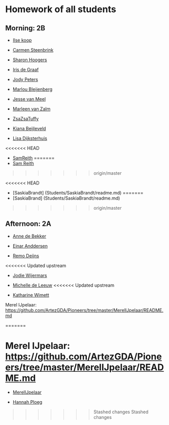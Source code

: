# Homework of all students

## Morning: 2B
- [Ilse koop](Students/IlseKoop/README.md)

- [Carmen Steenbrink](Students/CarmenSteenbrink/README.md)

- [Sharon Hoogers](Students/SharonHoogers/README.md)

- [Iris de Graaf](Students/IrisDeGraaf/README.md)

- [Jody Peters](students/JodyPeters/README.md)

- [Marlou Bleijenberg](Students/MarlouBleijenberg/README.md)

- [Jesse van Meel](Students/JesseVanMeel/README.md)

- [Marleen van Zalm](Students/MarleenVanZalm/readme.md)

- [ZsaZsaTuffy](Students/ZsaZsaTuffy/README.md)

- [Kiana Beijleveld](Students/KianaBeijleveld/readme.md)

- [Lisa Dijksterhuis](Students/LisaDijksterhuis/readme.md)

<<<<<<< HEAD
- [SamReith](Students/SamReith/readme.md)
=======
- [Sam Reith](Students/SamReith/readme.md)
>>>>>>> origin/master

<<<<<<< HEAD
- [SaskiaBrandt] (Students/SaskiaBrandt/readme.md)
=======
- [SaskiaBrand] (Students/SaskiaBrandt/readme.md)
>>>>>>> origin/master


## Afternoon: 2A

- [Anne de Bekker](Students/AnneDeBekker/README.md)

- [Einar Anddersen](Students/EinarAndersen/README.md)

- [Remo Deijns](Students/RemoDeijns/README.md)

<<<<<<< Updated upstream
- [Jodie Wijermars](Students/JodieWijermars/README.md)

- [Michelle de Leeuw](Students/MichelleDeLeeuw/README.md)
<<<<<<< Updated upstream
- [Katharine Wimett](Students/KatharineWimett/README.MD)

Merel IJpelaar: https://github.com/ArtezGDA/Pioneers/tree/master/MerelIJpelaar/README.md

=======

Merel IJpelaar: https://github.com/ArtezGDA/Pioneers/tree/master/MerelIJpelaar/README.md
=======
- [MerelIJpelaar](Students/MerelIJpelaar/README.md)

- [Hannah Ploeg](Students/HannahPloeg/README.md)
>>>>>>> Stashed changes
>>>>>>> Stashed changes
